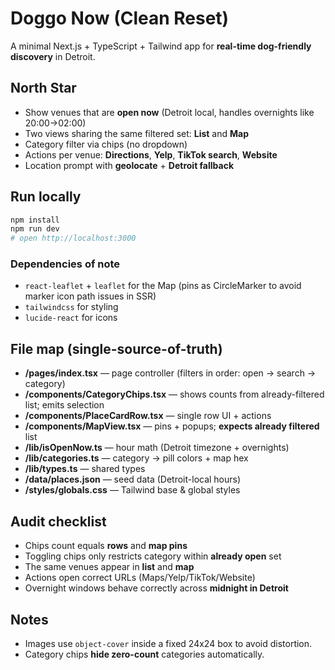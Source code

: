 # Doggo Now (Clean Reset)

A minimal Next.js + TypeScript + Tailwind app for **real-time dog-friendly discovery** in Detroit.

## North Star
- Show venues that are **open now** (Detroit local, handles overnights like 20:00→02:00)
- Two views sharing the same filtered set: **List** and **Map**
- Category filter via chips (no dropdown)
- Actions per venue: **Directions**, **Yelp**, **TikTok search**, **Website**
- Location prompt with **geolocate** + **Detroit fallback**

## Run locally
```bash
npm install
npm run dev
# open http://localhost:3000
```

### Dependencies of note
- `react-leaflet` + `leaflet` for the Map (pins as CircleMarker to avoid marker icon path issues in SSR)
- `tailwindcss` for styling
- `lucide-react` for icons

## File map (single-source-of-truth)
- **/pages/index.tsx** — page controller (filters in order: open → search → category)
- **/components/CategoryChips.tsx** — shows counts from already-filtered list; emits selection
- **/components/PlaceCardRow.tsx** — single row UI + actions
- **/components/MapView.tsx** — pins + popups; **expects already filtered** list
- **/lib/isOpenNow.ts** — hour math (Detroit timezone + overnights)
- **/lib/categories.ts** — category → pill colors + map hex
- **/lib/types.ts** — shared types
- **/data/places.json** — seed data (Detroit-local hours)
- **/styles/globals.css** — Tailwind base & global styles

## Audit checklist
- Chips count equals **rows** and **map pins**
- Toggling chips only restricts category within **already open** set
- The same venues appear in **list** and **map**
- Actions open correct URLs (Maps/Yelp/TikTok/Website)
- Overnight windows behave correctly across **midnight in Detroit**

## Notes
- Images use `object-cover` inside a fixed 24x24 box to avoid distortion.
- Category chips **hide zero-count** categories automatically.
